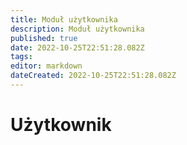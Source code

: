 ```yaml
---
title: Moduł użytkownika
description: Moduł użytkownika
published: true
date: 2022-10-25T22:51:28.082Z
tags: 
editor: markdown
dateCreated: 2022-10-25T22:51:28.082Z
---
```


# Użytkownik